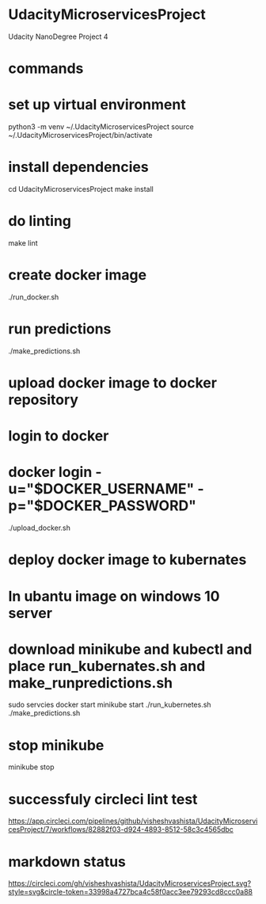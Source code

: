 # UdacityMicroservicesProject
Udacity NanoDegree Project 4

# commands
# set up virtual environment
python3 -m venv ~/.UdacityMicroservicesProject
source ~/.UdacityMicroservicesProject/bin/activate

# install dependencies
cd UdacityMicroservicesProject
make install

# do linting
make lint

# create docker image 
./run_docker.sh 

# run predictions
./make_predictions.sh

# upload docker image to docker repository
# login to docker
# docker login -u="$DOCKER_USERNAME" -p="$DOCKER_PASSWORD"
./upload_docker.sh

# deploy docker image  to kubernates
# In ubantu image on windows 10 server
# download minikube and kubectl and place run_kubernates.sh and make_runpredictions.sh
sudo servcies docker start 
minikube start
./run_kubernetes.sh
./make_predictions.sh

# stop minikube
minikube stop

# successfuly circleci lint test
https://app.circleci.com/pipelines/github/visheshvashista/UdacityMicroservicesProject/7/workflows/82882f03-d924-4893-8512-58c3c4565dbc

# markdown status 
https://circleci.com/gh/visheshvashista/UdacityMicroservicesProject.svg?style=svg&circle-token=33998a4727bca4c58f0acc3ee79293cd8ccc0a88
